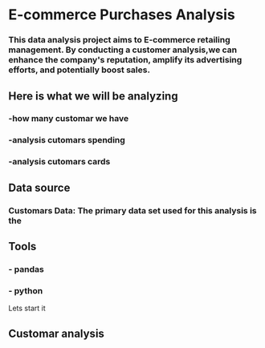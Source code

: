 # E-commerce Purchases Analysis 

### This data analysis project aims to E-commerce retailing management. By conducting a customer analysis,we can enhance the company's reputation, amplify its advertising efforts, and potentially boost sales.


## Here is what we will be analyzing
### -how many customar we have 
### -analysis cutomars spending
### -analysis cutomars cards 


## Data source 
### Customars Data: The primary data set used for this analysis is the


## Tools
### - pandas 
### - python

Lets start it 
## Customar analysis 
